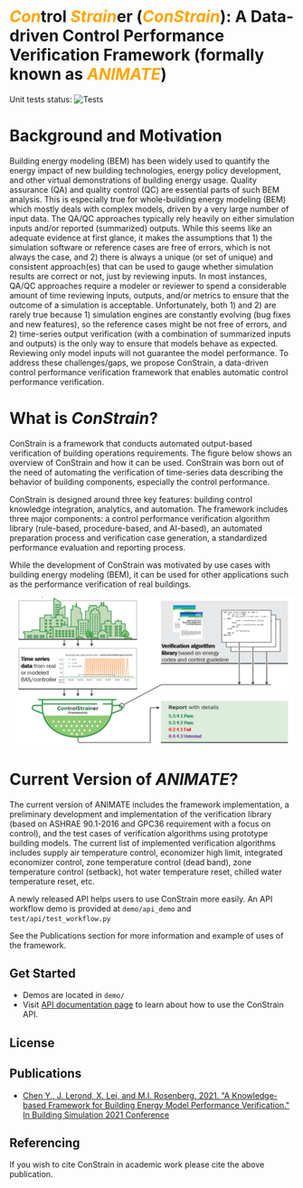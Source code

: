 # <span style="color:orange">*Con*</span>trol <span style="color:orange">*Strain*</span>er (<span style="color:orange">*ConStrain*</span>): A Data-driven Control Performance Verification Framework (formally known as <span style="color:orange">_ANIMATE_</span>)

<!-- # ANIMATE: a dAtadriveN buildIng perforMance verificATion framEwork -->

Unit tests status: ![Tests](https://github.com/pnnl/ANIMATE/actions/workflows/unit_tests.yml/badge.svg)

# Background and Motivation

Building energy modeling (BEM) has been widely used to quantify the energy impact of new building technologies, energy policy development, and other virtual demonstrations of building energy usage. Quality assurance (QA) and quality control (QC) are essential parts of such BEM analysis. This is especially true for whole-building energy modeling (BEM) which mostly deals with complex models, driven by a very large number of input data. The QA/QC approaches typically rely heavily on either simulation inputs and/or reported (summarized) outputs. While this seems like an adequate evidence at first glance, it makes the assumptions that 1) the simulation software or reference cases are free of errors, which is not always the case, and 2) there is always a unique (or set of unique) and consistent approach(es) that can be used to gauge whether simulation results are correct or not, just by reviewing inputs. In most instances, QA/QC approaches require a modeler or reviewer to spend a considerable amount of time reviewing inputs, outputs, and/or metrics to ensure that the outcome of a simulation is acceptable. Unfortunately, both 1) and 2) are rarely true because 1) simulation engines are constantly evolving (bug fixes and new features), so the reference cases might be not free of errors, and 2) time-series output verification (with a combination of summarized inputs and outputs) is the only way to ensure that models behave as expected. Reviewing only model inputs will not guarantee the model performance. To address these challenges/gaps, we propose ConStrain, a data-driven control performance verification framework that enables automatic control performance verification.

# What is _ConStrain_?

ConStrain is a framework that conducts automated output-based verification of building operations requirements. The figure below shows an overview of ConStrain and how it can be used. ConStrain was born out of the need of automating the verification of time-series data describing the behavior of building components, especially the control performance.

ConStrain is designed around three key features: building control knowledge integration, analytics, and automation. The framework includes three major components: a control performance verification algorithm library (rule-based, procedure-based, and AI-based), an automated preparation process and verification case generation, a standardized performance evaluation and reporting process.

While the development of ConStrain was motivated by use cases with building energy modeling (BEM), it can be used for other applications such as the performance verification of real buildings.

![Overview of ConStrain](constrain_overview.png)

# Current Version of _ANIMATE_?

The current version of ANIMATE includes the framework implementation, a preliminary development and implementation of the verification library (based on ASHRAE 90.1-2016 and GPC36 requirement with a focus on control), and the test cases of verification algorithms using prototype building models. The current list of implemented verification algorithms includes supply air temperature control, economizer high limit, integrated economizer control, zone temperature control (dead band), zone temperature control (setback), hot water temperature reset, chilled water temperature reset, etc.

A newly released API helps users to use ConStrain more easily. An API workflow demo is provided at `demo/api_demo` and `test/api/test_workflow.py`

See the Publications section for more information and example of uses of the framework.

## Get Started

- Demos are located in `demo/`
- Visit [API documentation page](https://pnnl.github.io/ANIMATE/) to learn about how to use the ConStrain API.

<!-- ## Note

- Currently the master branch is setup to run simulation and verification batches in parralel on PNNL's PIC platform. Updates are expected to properly expose setup options for different environments and use cases.

## Key files in the repository

| File                                         | Description                                                                          |
| -------------------------------------------- | ------------------------------------------------------------------------------------ |
| src/library.py                               | verification library                                                                 |
| src/run_sim_for_cases.py                     | idf file instrumenter and runner                                                     |
| src/run_verification_case.py                 | batch verification cases runner                                                      |
| src/summarize_md.py                          | batch verification cases results report generator                                    |
| src/verification_cases_split.py              | split instantiated verification cases by idf with batch size limit                   |
| schema/library.json                          | verification library meta data                                                       |
| schema/library_verification_cases.json       | library verification test cases input file (outdated)                                |
| other files in src/                          | verification framework implementation                                                |
| test_cases/                                  | verification test cases input and related files                                      |
| test_cases/verif_mtd_pp/create_test_cases.py | verification case instantiator                                                       |
| demo/verification_approach_demo              | 3 different verification methods demo outputs                                        |
| demo/library_item_demo                       | verification cases demo run in Ipython Notebook with associated case definition json | -->

## License

## Publications

- [Chen Y., J. Lerond, X. Lei, and M.I. Rosenberg. 2021. "A Knowledge-based Framework for Building Energy Model Performance Verification." In Building Simulation 2021 Conference](https://publications.ibpsa.org/conference/paper/?id=bs2021_30725)

## Referencing

If you wish to cite ConStrain in academic work please cite the above publication.

<!-- Chen Y, Lei X, Lerond J. 2021. _ANIMATE_. https://github.com/pnnl/ANIMATE. -->
